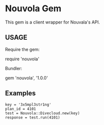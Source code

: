 # Nouvola Gem

This gem is  a client wrapper for  Nouvala's API.

## USAGE

Require the gem:

  require 'nouvola'
  
Bundler:

  gem 'nouvola', '1.0.0'
  

## Examples

    key = '3x5mpl3str1ng'
    plan_id = 4101
    test = Nouvola::Divecloud.new(key)
    response = test.run(4101)

